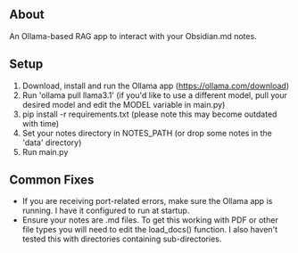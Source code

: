 ## About
An Ollama-based RAG app to interact with your Obsidian.md notes.

## Setup
1. Download, install and run the Ollama app (https://ollama.com/download)
2. Run 'ollama pull llama3.1' (if you'd like to use a different model, pull your desired model and edit the MODEL variable in main.py)
3. pip install -r requirements.txt (please note this may become outdated with time)
4. Set your notes directory in NOTES_PATH (or drop some notes in the 'data' directory)
5. Run main.py

## Common Fixes
- If you are receiving port-related errors, make sure the Ollama app is running. I have it configured to run at startup.
- Ensure your notes are .md files. To get this working with PDF or other file types you will need to edit the load_docs() function. I also haven't tested this with directories containing sub-directories.